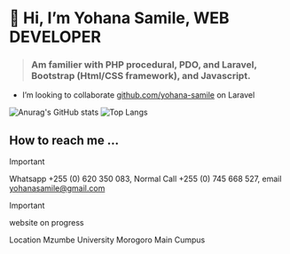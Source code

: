 #             👋 Hi, I’m Yohana Samile, WEB DEVELOPER

<!-- Web desing and developement, my goals is to become a software developer and working with big companies. -->
  
>### Am familier with PHP procedural, PDO, and Laravel, Bootstrap (Html/CSS framework), and Javascript.
  
- I’m looking to collaborate [github.com/yohana-samile](https://github.com/yohana-samile) on Laravel

![Anurag's GitHub stats](https://github-readme-stats.vercel.app/api?username=yohana-samile&show_icons=true&theme=radical)                ![Top Langs](https://github-readme-stats.vercel.app/api/top-langs/?username=yohana-samile&langs_count=8&show_icons=true&theme=radical&layout=compact)

<!--  ![Anurag's GitHub stats](https://github-readme-stats.vercel.app/api?username=yohana-samile&show_icons=true)
 [![Anurag's GitHub stats](https://github-readme-stats.vercel.app/api?username=yohana-samile)](https://github.com/yohana-samile/github-readme-stats) ni sawa na ya juu tofaut icons
[![Top Langs](https://github-readme-stats.vercel.app/api/top-langs/?username=yohana-samile)](https://github.com/yohana-samile/github-readme-stats)
![Top Langs](https://github-readme-stats.vercel.app/api/top-langs/?username=yohana-samile&size_weight=0.5&count_weight=0.5)
![Top Langs](https://github-readme-stats.vercel.app/api/top-langs/?username=yohana-samile&layout=compact)
 ![Anurag's GitHub stats](https://github-readme-stats.vercel.app/api?username=yohana-samile&show=reviews,discussions_started,discussions_answered,prs_merged,prs_merged_percentage) THIS IS FOR PRIVATE DATA
![Anurag's GitHub stats](https://github-readme-stats.vercel.app/api?username=yohana-samile&hide=contribs,prs) -->

## How to reach me ...

> [!IMPORTANT]
> Whatsapp +255 (0) 620 350 083,
> Normal Call +255 (0) 745 668 527,
> email yohanasamile@gmail.com

> [!IMPORTANT]
> website on progress

Location Mzumbe University Morogoro Main Cumpus
